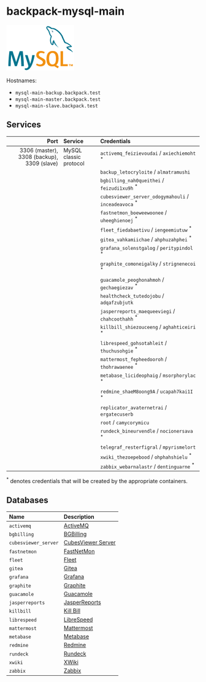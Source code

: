 # backpack-mysql-main

![MySQL](../../../doc/assets/logos/mysql.png)

Hostnames:

- `mysql-main-backup.backpack.test`
- `mysql-main-master.backpack.test`
- `mysql-main-slave.backpack.test`

## Services

| Port | Service | Credentials
| ---: | :------ | :----------
| 3306 (master), 3308 (backup), 3309 (slave) | MySQL classic protocol | `activemq_feizievoudai` / `axiechiemoht` <sup>*</sup>
| | | `backup_letocryloite` / `almatramushi`
| | | `bgbilling_nah0queithei` / `feizudi1xu9h` <sup>*</sup>
| | | `cubesviewer_server_odogymahouli` / `inceadeavoca` <sup>*</sup>
| | | `fastnetmon_boeweewoonee` / `uheeghienoej` <sup>*</sup>
| | | `fleet_fiedabaetivu` / `iengeemiutuw` <sup>*</sup>
| | | `gitea_vahkamiichae` / `ahphuzahphei` <sup>*</sup>
| | | `grafana_solenstgalog` / `peritypindol` <sup>*</sup>
| | | `graphite_comoneigalky` / `strignenecoi` <sup>*</sup>
| | | `guacamole_peoghonahmoh` / `gechaegiezav` <sup>*</sup>
| | | `healthcheck_tutedojobu` / `adqafzubjutk`
| | | `jasperreports_maequeeviegi` / `chahcoothahh` <sup>*</sup>
| | | `killbill_shiezouceeng` / `aghahticeiri` <sup>*</sup>
| | | `librespeed_gohsotahleit` / `thuchusohgie` <sup>*</sup>
| | | `mattermost_fepheedooroh` / `thohrawaenee` <sup>*</sup>
| | | `metabase_licideophaig` / `msorphorylac` <sup>*</sup>
| | | `redmine_shaeM8oong9A` / `ucapah7kai1I` <sup>*</sup>
| | | `replicator_avaternetrai` / `ergatecuserb`
| | | `root` / `camycorymicu`
| | | `rundeck_bineurvendle` / `nocionersava` <sup>*</sup>
| | | `telegraf_resterfigral` / `mpyrismelort`
| | | `xwiki_thezoepebood` / `ohphahshielu` <sup>*</sup>
| | | `zabbix_webarnalastr` / `dentinguarne` <sup>*</sup>

<sup>*</sup> denotes credentials that will be created by the appropriate containers.

## Databases

| Name | Description
| :--- | :----------
| `activemq` | [ActiveMQ](../../../message-queues/activemq)
| `bgbilling` | [BGBilling](../../../commerce/bgbilling)
| `cubesviewer_server` | [CubesViewer Server](../../../business-intelligence/cubesviewer-server)
| `fastnetmon` | [FastNetMon](../../../network-monitoring/fastnetmon) |
| `fleet` | [Fleet](../../../fleet)
| `gitea` | [Gitea](../../../gitea)
| `grafana` | [Grafana](../../../grafana)
| `graphite` | [Graphite](../../../graphite-statsd)
| `guacamole` | [Guacamole](../../../guacamole/frontend)
| `jasperreports` | [JasperReports](../../../business-intelligence/jasperreports)
| `killbill` | [Kill Bill](../../../killbill/killbill)
| `librespeed` | [LibreSpeed](../../../librespeed)
| `mattermost` | [Mattermost](../../../mattermost)
| `metabase` | [Metabase](../../../business-intelligence/metabase)
| `redmine` | [Redmine](../../../bug-tracking/redmine)
| `rundeck` | [Rundeck](../../../rundeck)
| `xwiki` | [XWiki](../../../xwiki)
| `zabbix` | [Zabbix](../../../network-monitoring/zabbix)
